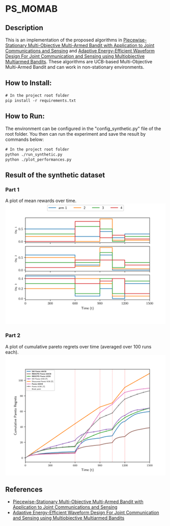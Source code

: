 # PS_MOMAB

## Description
This is an implementation of the proposed algorithms in [Piecewise-Stationary Multi-Objective Multi-Armed Bandit with Application to Joint Communications and Sensing](https://arxiv.org/abs/2302.05257) and [Adaptive Energy-Efficient Waveform Design For Joint Communication and Sensing using Multiobjective Multiarmed Bandits](https://ieeexplore.ieee.org/document/10104580). These algorithms are UCB-based Multi-Objective Multi-Armed Bandit and can work in non-stationary environments. 

## How to Install:
```
# In the project root folder
pip install -r requirements.txt
```
## How to Run:
The environment can be configured in the "config_synthetic.py" file of the root folder. You then can run the experiment and save the result by commands below:
```
# In the project root folder
python ./run_synthetic.py
python ./plot_performances.py
```
## Result of the synthetic dataset
### Part 1
A plot of mean rewards over time.
![Part1](./Expriments/synthetic/_newExpriment/arms_mean.png)
### Part 2
A plot of cumulative pareto regrets over time (averaged over 100 runs each).
![Part2](./Expriments/synthetic/_newExpriment/Cumulative_Pareto_Regrets.png)

## References
- [Piecewise-Stationary Multi-Objective Multi-Armed Bandit with Application to Joint Communications and Sensing](https://arxiv.org/abs/2302.05257)
- [Adaptive Energy-Efficient Waveform Design For Joint Communication and Sensing using Multiobjective Multiarmed Bandits](https://ieeexplore.ieee.org/document/10104580)
